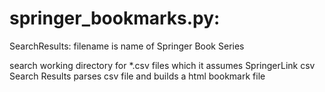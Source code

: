 # springer_bookmarks.py:

SearchResults:
	filename is name of Springer Book Series

search working directory for *.csv files which it assumes SpringerLink csv Search Results
parses csv file and
builds a html bookmark file
